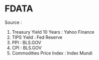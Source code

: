# FDATA

Source :

1. Treasury Yield 10 Years : Yahoo Finance
2. TIPS Yield : Fed Reserve
3. PPI : BLS.GOV
4. CPI : BLS.GOV
5. Commodities Price Index : Index Mundi
